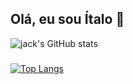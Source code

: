 ## Olá, eu sou Ítalo 👋

![jack's GitHub stats](https://github-readme-stats.vercel.app/api?username=jack970&show_icons=true&layout=compact&bg_color=30,e96443,904e95&title_color=fff&text_color=fff)
###
[![Top Langs](https://github-readme-stats.vercel.app/api/top-langs/?username=jack970&layout=compact&bg_color=30,e96443,904e95&title_color=fff&text_color=fff)](https://github.com/anuraghazra/github-readme-stats)
